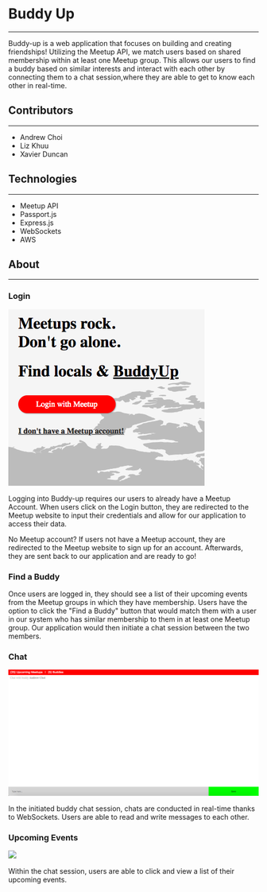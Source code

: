 # Buddy Up
-----------
Buddy-up is a web application that focuses on building and creating friendships! Utilizing the Meetup API, we match users based on shared membership within at least one Meetup group. This allows our users to find a buddy based on similar interests and interact with each other by connecting them to a chat session,where they are able to get to know each other in real-time.

## Contributors
---------------
* Andrew Choi
* Liz Khuu
* Xavier Duncan

## Technologies
---------------
* Meetup API
* Passport.js
* Express.js
* WebSockets
* AWS

## About 
---------

### Login

![](media/login.png)

Logging into Buddy-up requires our users to already have a Meetup Account. When users click on the Login button, they are redirected to the Meetup website to input their credentials and allow for our application to access their data. 

No Meetup account? If users not have a Meetup account, they are redirected to the Meetup website to sign up for an account. Afterwards, they are sent back to our application and are ready to go! 

### Find a Buddy

Once users are logged in, they should see a list of their upcoming events from the Meetup groups in which they have membership. Users have the option to click the "Find a Buddy" button that would match them with a user in our system who has similar membership to them in at least one Meetup group. Our application would then initiate a chat session between the two members. 

### Chat

![](media/chat.png)

In the initiated buddy chat session, chats are conducted in real-time thanks to WebSockets. Users are able to read and write messages to each other.

### Upcoming Events 

![](events/chat.png)

Within the chat session, users are able to click and view a list of their upcoming events.